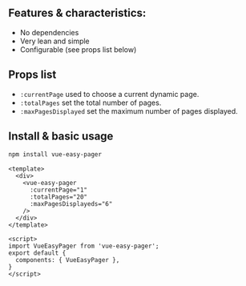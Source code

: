 ## Features & characteristics:
* No dependencies
* Very lean and simple
* Configurable (see props list below)

## Props list
* `:currentPage` used to choose a current dynamic page.
* `:totalPages` set the total number of pages.
* `:maxPagesDisplayed` set the maximum number of pages displayed.

## Install & basic usage

```bash
npm install vue-easy-pager
``` 

```vue
<template>
  <div>
    <vue-easy-pager
      :currentPage="1"
      :totalPages="20"
      :maxPagesDisplayeds="6"
    />
  </div>
</template>

<script>
import VueEasyPager from 'vue-easy-pager';
export default {
  components: { VueEasyPager },
}
</script>

```